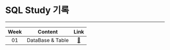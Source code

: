 # SQL Study 기록   
---
| Week | Content | Link |   
| :--: | :--: | :--: |     
| 01 | DataBase & Table | [🌳]() |    